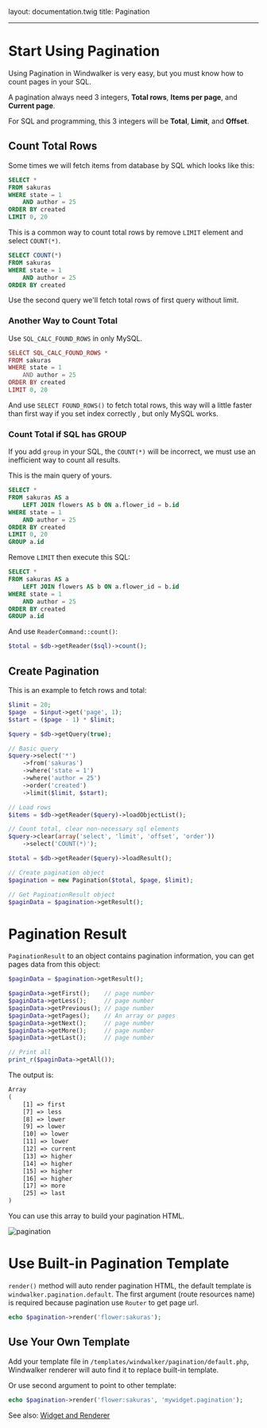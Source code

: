 layout: documentation.twig
title: Pagination

---

# Start Using Pagination

Using Pagination in Windwalker is very easy, but you must know how to count pages in your SQL.

A pagination always need 3 integers, **Total rows**, **Items per page**, and **Current page**.
 
For SQL and programming, this 3 integers will be  **Total**, **Limit**, and **Offset**.
   
## Count Total Rows

Some times we will fetch items from database by SQL which looks like this:

``` sql
SELECT * 
FROM sakuras
WHERE state = 1
    AND author = 25
ORDER BY created
LIMIT 0, 20
```

This is a common way to count total rows by remove `LIMIT` element and select `COUNT(*)`.

``` sql
SELECT COUNT(*) 
FROM sakuras
WHERE state = 1
    AND author = 25
ORDER BY created
```

Use the second query we'll fetch total rows of first query without limit.

### Another Way to Count Total

Use `SQL_CALC_FOUND_ROWS` in only MySQL.

``` php
SELECT SQL_CALC_FOUND_ROWS *
FROM sakuras
WHERE state = 1
    AND author = 25
ORDER BY created
LIMIT 0, 20
```

And use `SELECT FOUND_ROWS()` to fetch total rows, this way will a little faster than first way if you set index correctly
, but only MySQL works.

### Count Total if SQL has GROUP

If you add `group` in your SQL, the `COUNT(*)` will be incorrect, we must use an inefficient way to count all results.

This is the main query of yours.

``` sql
SELECT *
FROM sakuras AS a
    LEFT JOIN flowers AS b ON a.flower_id = b.id
WHERE state = 1
    AND author = 25
ORDER BY created
LIMIT 0, 20
GROUP a.id
```

Remove `LIMIT` then execute this SQL:

``` sql
SELECT *
FROM sakuras AS a
    LEFT JOIN flowers AS b ON a.flower_id = b.id
WHERE state = 1
    AND author = 25
ORDER BY created
GROUP a.id
```

And use `ReaderCommand::count()`:

``` php
$total = $db->getReader($sql)->count();
```

## Create Pagination

This is an example to fetch rows and total: 

``` php
$limit = 20;
$page  = $input->get('page', 1);
$start = ($page - 1) * $limit;

$query = $db->getQuery(true);

// Basic query
$query->select('*')
    ->from('sakuras')
    ->where('state = 1')
    ->where('author = 25')
    ->order('created')
    ->limit($limit, $start);

// Load rows
$items = $db->getReader($query)->loadObjectList();

// Count total, clear non-necessary sql elements
$query->clear(array('select', 'limit', 'offset', 'order'))
    ->select('COUNT(*)');

$total = $db->getReader($query)->loadResult();

// Create pagination object
$pagination = new Pagination($total, $page, $limit);

// Get PaginationResult object
$paginData = $pagination->getResult();
```

# Pagination Result

`PaginationResult` to an object contains pagination information, you can get pages data from this object:

``` php
$paginData = $pagination->getResult();

$paginData->getFirst();    // page number
$paginData->getLess();     // page number
$paginData->getPrevious(); // page number
$paginData->getPages();    // An array or pages
$paginData->getNext();     // page number
$paginData->getMore();     // page number
$paginData->getLast();     // page number

// Print all
print_r($paginData->getAll());
```

The output is:

``` html
Array
(
    [1] => first
    [7] => less
    [8] => lower
    [9] => lower
    [10] => lower
    [11] => lower
    [12] => current
    [13] => higher
    [14] => higher
    [15] => higher
    [16] => higher
    [17] => more
    [25] => last
)
```

You can use this array to build your pagination HTML.

![pagination](https://cloud.githubusercontent.com/assets/1639206/5594615/131c1546-928e-11e4-8103-f90e73f4428d.jpg)

# Use Built-in Pagination Template

`render()` method will auto render pagination HTML, the default template is `windwalker.pagination.default`. 
The first argument (route resources name) is required because pagination use `Router` to get page url.

``` php
echo $pagination->render('flower:sakuras');
```

## Use Your Own Template

Add your template file in `/templates/windwalker/pagination/default.php`, Windwalker renderer will auto find it to replace built-in template.
  
Or use second argument to point to other template:

``` php
echo $pagination->render('flower:sakuras', 'mywidget.pagination');
```

See also: [Widget and Renderer](widget-renderer.html)

